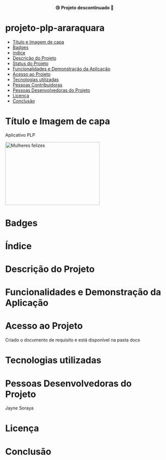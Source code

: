<h4 align = "center">
    😢 Projeto descontinuado 🥺
</h4>

# projeto-plp-araraquara

* [Título e Imagem de capa](#Título-e-Imagem-de-capa)
* [Badges](#badges)
* [índice](https://github.com/JayneSoraya/projeto-plp-araraquara/edit/main/README.md#%C3%ADndice)
* [Descrição do Projeto](#descrição-do-projeto)
* [Status do Projeto](#status-do-Projeto)
* [Funcionalidades e Demonstração da Aplicação](#funcionalidades-e-demonstração-da-aplicação)
* [Acesso ao Projeto](#acesso-ao-projeto)
* [Tecnologias utilizadas](#tecnologias-utilizadas)
* [Pessoas Contribuidoras](#pessoas-contribuidoras)
* [Pessoas Desenvolvedoras do Projeto](#pessoas-desenvolvedoras)
* [Licença](#licença)
* [Conclusão](#conclusão)

# Título e Imagem de capa 
Aplicativo PLP

<img src = "./assets/IMG_4955.jpg" alt = "Mulheres felizes" width="300" height="200">

# Badges

# Índice 

# Descrição do Projeto

# Funcionalidades e Demonstração da Aplicação

# Acesso ao Projeto
Criado o documento de requisito e está disponível na pasta docs
# Tecnologias utilizadas

# Pessoas Desenvolvedoras do Projeto
Jayne Soraya
# Licença

# Conclusão


